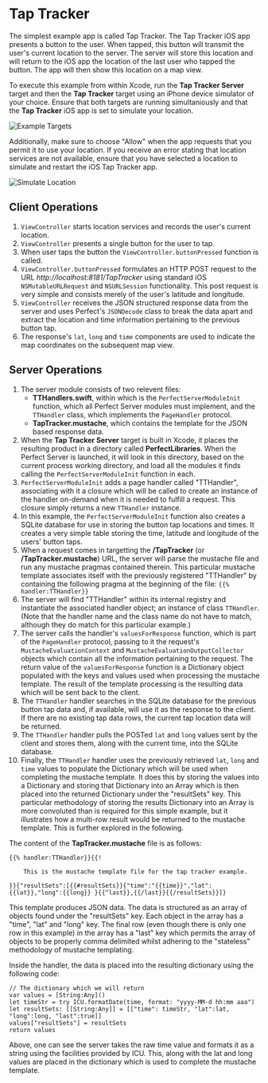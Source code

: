 # Tap Tracker
The simplest example app is called Tap Tracker. The Tap Tracker iOS app presents a button to the user. When tapped, this button will transmit the user's current location to the server. The server will store this location and will return to the iOS app the location of the last user who tapped the button. The app will then show this location on a map view.

To execute this example from within Xcode, run the **Tap Tracker Server** target and then the **Tap Tracker** target using an iPhone device simulator of your choice. Ensure that both targets are running simultaniously and that the **Tap Tracker** iOS app is set to simulate your location. 

![Example Targets](../../SiteAssets/example_targets.png)

Additionally, make sure to choose "Allow" when the app requests that you permit it to use your location. If you receive an error stating that location services are not available, ensure that you have selected a location to simulate and restart the iOS Tap Tracker app.

![Simulate Location](../../SiteAssets/simulate_location.png)

## Client Operations
1. `ViewController` starts location services and records the user's current location.
2. `ViewController` presents a single button for the user to tap.
3. When user taps the button the `ViewController.buttonPressed` function is called.
4. `ViewController.buttonPressed` formulates an HTTP POST request to the URL *http://localhost:8181/TapTracker* using standard iOS `NSMutableURLRequest` and `NSURLSession` functionality. This post request is very simple and consists merely of the user's latitude and longitude.
5. `ViewController` receives the JSON structured response data from the server and uses Perfect's `JSONDecode` class to break the data apart and extract the location and time information pertaining to the previous button tap.
6. The response's `lat`, `long` and `time` components are used to indicate the map coordinates on the subsequent map view.

## Server Operations
1. The server module consists of two relevent files:
	* **TTHandlers.swift**, within which is the `PerfectServerModuleInit` function, which all Perfect Server modules must implement, and the `TTHandler` class, which implements the `PageHandler` protocol.
	* **TapTracker.mustache**, which contains the template for the JSON based response data.
2. When the **Tap Tracker Server** target is built in Xcode, it places the resulting product in a directory called **PerfectLibraries**. When the Perfect Server is launched, it will look in this directory, based on the current process working directory, and load all the modules it finds calling the `PerfectServerModuleInit` function in each.
3. `PerfectServerModuleInit` adds a page handler called "TTHandler", associating with it a closure which will be called to create an instance of the handler on-demand when it is needed to fulfill a request. This closure simply returns a new `TTHandler` instance.
4. In this example, the `PerfectServerModuleInit` function also creates a SQLite database for use in storing the button tap locations and times. It creates a very simple table storing the time, latitude and longitude of the users' button taps.
5. When a request comes in targetting the **/TapTracker** (or **/TapTracker.mustache**) URL, the server will parse the mustache file and run any mustache pragmas contained therein. This particular mustache template associates itself with the previously registered "TTHandler" by containing the following pragma at the beginning of the file: ```{{% handler:TTHandler}}```
6. The server will find "TTHandler" within its internal registry and instantiate the associated handler object; an instance of class `TTHandler`. (Note that the handler name and the class name do not have to match, although they do match for this particular example.)
7. The server calls the handler's `valuesForResponse` function, which is part of the `PageHandler` protocol, passing to it the request's `MustacheEvaluationContext` and `MustacheEvaluationOutputCollector` objects which contain all the information pertaining to the request. The return value of the `valuesForResponse` function is a Dictionary object populated with the keys and values used when processing the mustache template. The result of the template processing is the resulting data which will be sent back to the client.
8. The `TTHandler` handler searches in the SQLite database for the previous button tap data and, if available, will use it as the response to the client. If there are no existing tap data rows, the current tap location data will be returned.
9. The `TTHandler` handler pulls the POSTed `lat` and `long` values sent by the client and stores them, along with the current time, into the SQLite database.
10. Finally, the `TTHandler` handler uses the previously retrieved `lat`, `long` and `time` values to populate the Dictionary which will be used when completing the mustache template. It does this by storing the values into a Dictionary and storing that Dictionary into an Array which is then placed into the returned Dictionary under the "resultSets" key. This particular methodology of storing the results Dictionary into an Array is more convoluted than is required for this simple example, but it illustrates how a multi-row result would be returned to the mustache template. This is further explored in the following.

The content of the **TapTracker.mustache** file is as follows:

```
{{% handler:TTHandler}}{{!

	This is the mustache template file for the tap tracker example.
	
}}{"resultSets":[{{#resultSets}}{"time":"{{time}}","lat":{{lat}},"long":{{long}} }{{^last}},{{/last}}{{/resultSets}}]}
```

This template produces JSON data. The data is structured as an array of objects found under the "resultSets" key. Each object in the array has a "time", "lat" and "long" key. The final row (even though there is only one row in this example) in the array has a "last" key which permits the array of objects to be properly comma delimited whilst adhering to the "stateless" methodology of mustache templating.

Inside the handler, the data is placed into the resulting dictionary using the following code:

```
// The dictionary which we will return
var values = [String:Any]()
let timeStr = try ICU.formatDate(time, format: "yyyy-MM-d hh:mm aaa")
let resultSets: [[String:Any]] = [["time": timeStr, "lat":lat, "long":long, "last":true]]
values["resultSets"] = resultSets
return values
``` 

Above, one can see the server takes the raw time value and formats it as a string using the facilities provided by ICU. This, along with the lat and long values are placed in the dictionary which is used to complete the mustache template.

